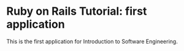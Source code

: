 # Ruby on Rails Tutorial: first application

This is the first application for Introduction to Software Engineering.
